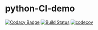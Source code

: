# python-CI-demo

[![Codacy Badge](https://api.codacy.com/project/badge/Grade/90519e388a6845ffaae73b1d55d8db77)](https://app.codacy.com/app/fahadsha/python-CI-demo?utm_source=github.com&utm_medium=referral&utm_content=fahadsha/python-CI-demo&utm_campaign=Badge_Grade_Dashboard)
[![Build Status](https://travis-ci.org/fahadsha/python-CI-demo.svg?branch=master)](https://travis-ci.org/fahadsha/python-CI-demo)
[![codecov](https://codecov.io/gh/fahadsha/python-CI-demo/branch/master/graph/badge.svg)](https://codecov.io/gh/fahadsha/python-CI-demo)
